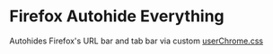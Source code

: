 # Firefox Autohide Everything
Autohides Firefox's URL bar and tab bar via custom [userChrome.css](https://www.userchrome.org/)
